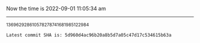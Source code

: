 Now the time is 2022-09-01 11:05:34 am

---

<small>136962928610578278741681985122984</small>

```txt
Latest commit SHA is: 5d960d4ac96b20a8b5d7a05c47d17c534615b63a
```
